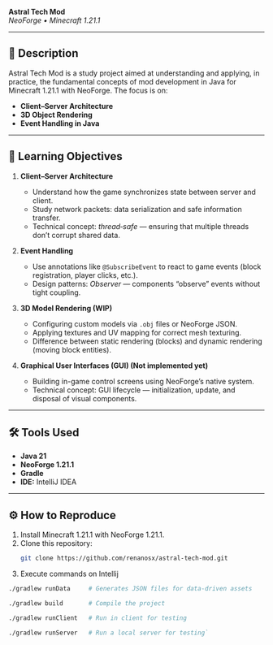 **Astral Tech Mod**  
*NeoForge • Minecraft 1.21.1*  

---

## 📖 Description  
Astral Tech Mod is a study project aimed at understanding and applying, in practice, the fundamental concepts of mod development in Java for Minecraft 1.21.1 with NeoForge. The focus is on:

- **Client–Server Architecture**  
- **3D Object Rendering**  
- **Event Handling in Java**  

---

## 🚀 Learning Objectives  

1. **Client–Server Architecture**  
   - Understand how the game synchronizes state between server and client.  
   - Study network packets: data serialization and safe information transfer.  
   - Technical concept: *thread‑safe* — ensuring that multiple threads don’t corrupt shared data.

2. **Event Handling**  
   - Use annotations like `@SubscribeEvent` to react to game events (block registration, player clicks, etc.).  
   - Design patterns: *Observer* — components “observe” events without tight coupling.

3. **3D Model Rendering (WIP)**  
   - Configuring custom models via `.obj` files or NeoForge JSON.  
   - Applying textures and UV mapping for correct mesh texturing.  
   - Difference between static rendering (blocks) and dynamic rendering (moving block entities).

4. **Graphical User Interfaces (GUI) (Not implemented yet)**  
   - Building in-game control screens using NeoForge’s native system.  
   - Technical concept: GUI lifecycle — initialization, update, and disposal of visual components.

---

## 🛠 Tools Used  
- **Java 21**  
- **NeoForge 1.21.1**  
- **Gradle**
- **IDE:** IntelliJ IDEA

---

## ⚙️ How to Reproduce  
1. Install Minecraft 1.21.1 with NeoForge 1.21.1.  
2. Clone this repository:  
   ```bash
   git clone https://github.com/renanosx/astral-tech-mod.git
3. Execute commands on Intellij

```bash
./gradlew runData     # Generates JSON files for data-driven assets

./gradlew build       # Compile the project

./gradlew runClient   # Run in client for testing

./gradlew runServer   # Run a local server for testing`
